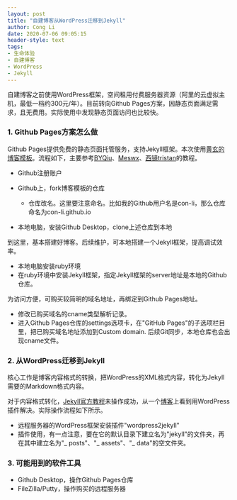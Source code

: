```yaml
---
layout: post
title: "自建博客从WordPress迁移到Jekyll"
author: Cong Li
date: 2020-07-06 09:05:15
header-style: text
tags:
- 生命体验
- 自建博客
- WordPress
- Jekyll
---
```

自建博客之前使用WordPress框架，空间租用付费服务器资源（阿里的云虚拟主机，最低一档约300元/年）。目前转向Github Pages方案，因静态页面满足需求，且无费用。实际使用中发现静态页面访问也比较快。

### 1. Github Pages方案怎么做

Github Pages提供免费的静态页面托管服务，支持Jekyll框架。本次使用[黄玄的博客模板](https://github.com/Huxpro/huxpro.github.io)。流程如下，主要参考[BYQiu](https://www.jianshu.com/p/e68fba58f75c)、[Meswx](https://www.jianshu.com/p/3a0714c7eddf)、[西镜tristan](https://blog.csdn.net/h_meichuan/article/details/83692611)的教程。

- Github注册账户
- Github上，fork博客模板的仓库

  - 仓库改名。这里要注意命名。比如我的Github用户名是con-li，那么仓库命名为con-li.github.io
- 本地电脑，安装Github Desktop，clone上述仓库到本地

到这里，基本搭建好博客。后续维护，可本地搭建一个Jekyll框架，提高调试效率。

- 本地电脑安装ruby环境
- 在ruby环境中安装Jekyll框架，指定Jekyll框架的server地址是本地的Github仓库。

为访问方便，可购买较简明的域名地址，再绑定到Github Pages地址。

- 修改已购买域名的cname类型解析记录。
- 进入Github Pages仓库的settings选项卡，在"GitHub Pages"的子选项栏目里，把已购买域名地址添加到Custom domain. 后续Git同步，本地仓库也会出现cname文件。

### 2. 从WordPress迁移到Jekyll

核心工作是博客内容格式的转换，把WordPress的XML格式内容，转化为Jekyll需要的Markdown格式内容。

对于内容格式转化，[Jekyll官方教程](https://jekyllrb.com/docs/migrations/)未操作成功，从一个[博客](https://www.inksay.com/the-easiest-way-convert-wordpress-posts-to-jekyll-markdown-files/)上看到用WordPress插件解决。实际操作流程如下所示。

- 远程服务器的WordPress框架安装插件"wordpress2jekyll"
- 插件使用，有一点注意，要在它的默认目录下建立名为"jekyll"的文件夹，再在其中建立名为"_ posts"、"_ assets"、"_ data"的空文件夹。

### 3. 可能用到的软件工具

- Github Desktop，操作Github Pages仓库
- FileZilla/Putty，操作购买的远程服务器